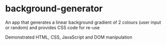 # background-generator
An app that generates a linear background gradient of 2 colours (user input or random) and provides CSS code for re-use

Demonstrated HTML, CSS, JavaScript and DOM manipulation
